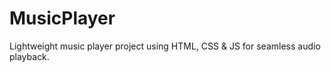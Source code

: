 # MusicPlayer
Lightweight music player project using HTML, CSS &amp; JS for seamless audio playback.
